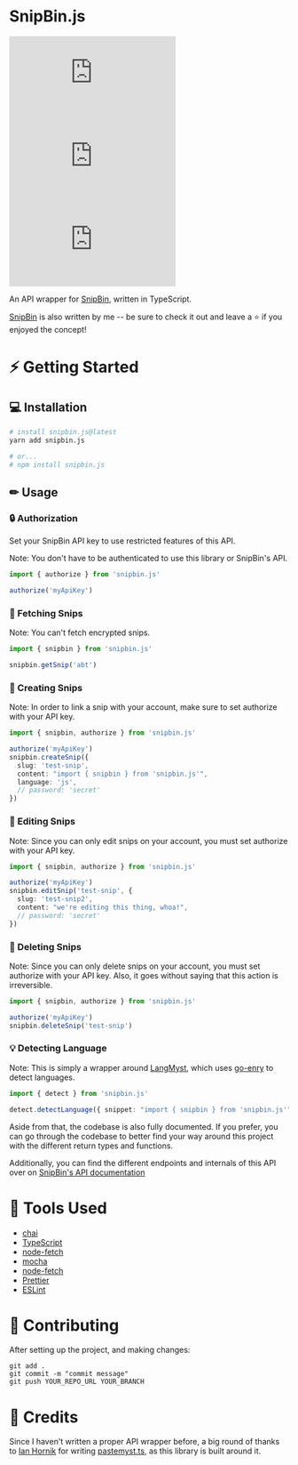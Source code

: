# SnipBin.js

![npm](https://img.shields.io/npm/v/snipbin.js)
![NPM](https://img.shields.io/npm/l/snipbin.js)
![npm](https://img.shields.io/npm/dt/snipbin.js)

An API wrapper for [SnipBin](https://snip.hxrsh.in/), written in TypeScript.

[SnipBin](https://snip.hxrsh.in/) is also written by me -- be sure to check it out and leave a ⭐ if you enjoyed the concept!

# ⚡ Getting Started

## 💻 Installation

```zsh
# install snipbin.js@latest
yarn add snipbin.js

# or... 
# npm install snipbin.js
```

## ✏ Usage

### 🔒 Authorization

Set your SnipBin API key to use restricted features of this API.

Note: You don't have to be authenticated to use this library or SnipBin's API.

```ts
import { authorize } from 'snipbin.js'

authorize('myApiKey')
```

### 🔗 Fetching Snips

Note: You can't fetch encrypted snips.

```ts
import { snipbin } from 'snipbin.js'

snipbin.getSnip('abt')
```

### 🔗 Creating Snips

Note: In order to link a snip with your account, make sure to set authorize with your API key.

```ts
import { snipbin, authorize } from 'snipbin.js'

authorize('myApiKey')
snipbin.createSnip({
  slug: 'test-snip',
  content: "import { snipbin } from 'snipbin.js'",
  language: 'js',
  // password: 'secret'
})
```

### 🔗 Editing Snips

Note: Since you can only edit snips on your account, you must set authorize with your API key.

```ts
import { snipbin, authorize } from 'snipbin.js'

authorize('myApiKey')
snipbin.editSnip('test-snip', {
  slug: 'test-snip2',
  content: "we're editing this thing, whoa!",
  // password: 'secret'
})
```

### 🔗 Deleting Snips

Note: Since you can only delete snips on your account, you must set authorize with your API key. Also, it goes without saying that this action is irreversible. 

```ts
import { snipbin, authorize } from 'snipbin.js'

authorize('myApiKey')
snipbin.deleteSnip('test-snip')
```

### 💡 Detecting Language

Note: This is simply a wrapper around [LangMyst](https://lang.myst.rs), which uses [go-enry](https://github.com/go-enry/go-enry) to detect languages.

```ts
import { detect } from 'snipbin.js'

detect.detectLanguage({ snippet: "import { snipbin } from 'snipbin.js'" })
```

Aside from that, the codebase is also fully documented. If you prefer, you can go through the codebase to better find your way around this project with the different return types and functions.

Additionally, you can find the different endpoints and internals of this API over on [SnipBin's API documentation](https://snip.hxrsh.in/api-docs.md)

# 🔧 Tools Used

- [chai](https://www.npmjs.com/package/chai)
- [TypeScript](https://www.typescriptlang.org/)
- [node-fetch](https://www.npmjs.com/package/node-fetch)
- [mocha](https://www.npmjs.com/package/mocha)
- [node-fetch](https://stitches.dev/)
- [Prettier](https://prettier.io/)
- [ESLint](https://eslint.org/)

# 🤞 Contributing

After setting up the project, and making changes:

```git
git add .
git commit -m "commit message"
git push YOUR_REPO_URL YOUR_BRANCH
```

# 💙 Credits

Since I haven't written a proper API wrapper before, a big round of thanks to [Ian Hornik](https://github.com/yiliansource) for writing [pastemyst.ts](https://github.com/yiliansource/pastemyst-ts), as this library is built around it.
